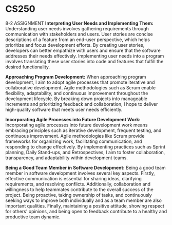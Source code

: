 # CS250
8-2 ASSIGNMENT
**Interpreting User Needs and Implementing Them:**
Understanding user needs involves gathering requirements through communication with stakeholders and users. User stories are concise descriptions of a feature from an end-user perspective, which helps prioritize and focus development efforts. By creating user stories, developers can better empathize with users and ensure that the software addresses their needs effectively. Implementing user needs into a program involves translating these user stories into code and features that fulfill the desired functionality.

**Approaching Program Development:**
When approaching program development, I aim to adopt agile processes that promote iterative and collaborative development. Agile methodologies such as Scrum enable flexibility, adaptability, and continuous improvement throughout the development lifecycle. By breaking down projects into manageable increments and prioritizing feedback and collaboration, I hope to deliver high-quality software that meets user needs efficiently.

**Incorporating Agile Processes into Future Development Work:**
Incorporating agile processes into future development work means embracing principles such as iterative development, frequent testing, and continuous improvement. Agile methodologies like Scrum provide frameworks for organizing work, facilitating communication, and responding to change effectively. By implementing practices such as Sprint planning, Daily Stand-ups, and Retrospectives, I aim to foster collaboration, transparency, and adaptability within development teams.

**Being a Good Team Member in Software Development:**
Being a good team member in software development involves several key aspects. Firstly, effective communication is essential for sharing ideas, clarifying requirements, and resolving conflicts. Additionally, collaboration and willingness to help teammates contribute to the overall success of the project. Being proactive, taking ownership of tasks, and continuously seeking ways to improve both individually and as a team member are also important qualities. Finally, maintaining a positive attitude, showing respect for others' opinions, and being open to feedback contribute to a healthy and productive team dynamic.
